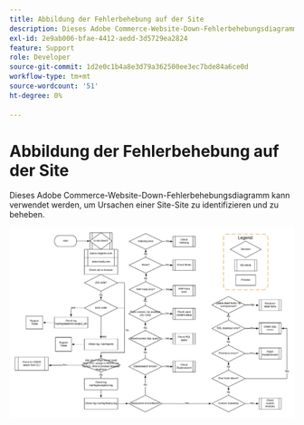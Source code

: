 ```yaml
---
title: Abbildung der Fehlerbehebung auf der Site
description: Dieses Adobe Commerce-Website-Down-Fehlerbehebungsdiagramm kann verwendet werden, um Ursachen einer Site-Site zu identifizieren und zu beheben.
exl-id: 2e9ab006-bfae-4412-aedd-3d5729ea2824
feature: Support
role: Developer
source-git-commit: 1d2e0c1b4a8e3d79a362500ee3ec7bde84a6ce0d
workflow-type: tm+mt
source-wordcount: '51'
ht-degree: 0%

---
```


# Abbildung der Fehlerbehebung auf der Site

Dieses Adobe Commerce-Website-Down-Fehlerbehebungsdiagramm kann verwendet werden, um Ursachen einer Site-Site zu identifizieren und zu beheben.

![Abbildung eines Website-Down-Fehlerdiagramms](assets/updated_site_down_1.jpeg)
